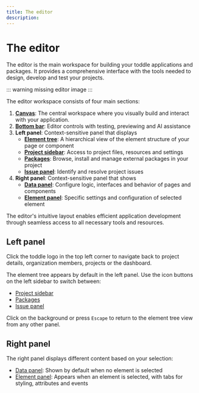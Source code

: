 ```yaml
---
title: The editor
description:
---
```


# The editor
The editor is the main workspace for building your toddle applications and packages. It provides a comprehensive interface with the tools needed to design, develop and test your projects.

::: warning
missing editor image
:::

The editor workspace consists of four main sections:
1. **[Canvas](/the-editor/canvas)**: The central workspace where you visually build and interact with your application.
2. **[Bottom bar](/the-editor/bottom-bar)**: Editor controls with testing, previewing and AI assistance
3. **Left panel**: Context-sensitive panel that displays
    - **[Element tree](/the-editor/element-tree)**: A hierarchical view of the element structure of your page or component
    - **[Project sidebar](/the-editor/project-sidebar)**: Access to project files, resources and settings
    - **[Packages](/the-editor/packages)**: Browse, install and manage external packages in your project
    - **[Issue panel](/the-editor/issue-panel)**: Identify and resolve project issues
4. **Right panel**: Context-sensitive panel that shows
    - **[Data panel](/the-editor/data-panel)**: Configure logic, interfaces and behavior of pages and components
    - **[Element panel](/the-editor/element-panel)**: Specific settings and configuration of selected element

The editor's intuitive layout enables efficient application development through seamless access to all necessary tools and resources.

## Left panel
Click the toddle logo in the top left corner to navigate back to project details, organization members, projects or the dashboard.

The element tree appears by default in the left panel. Use the icon buttons on the left sidebar to switch between:
- [Project sidebar](/the-editor/project-sidebar)
- [Packages](/the-editor/packages)
- [Issue panel](/the-editor/issue-panel)

Click on the background or press `Escape` to return to the element tree view from any other panel.

## Right panel
The right panel displays different content based on your selection:
- [Data panel](/the-editor/data-panel): Shown by default when no element is selected
- [Element panel](/the-editor/element-panel): Appears when an element is selected, with tabs for styling, attributes and events